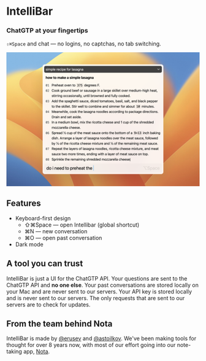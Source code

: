 # IntelliBar

### ChatGTP at your fingertips

`⇧⌘Space` and chat — no logins, no captchas, no tab switching.

![Hero shot](./assets/hero.png)

## Features

- Keyboard-first design
    - ⇧⌘Space — open Intellibar (global shortcut)
    - ⌘N — new conversation
    - ⌘O — open past conversation
- Dark mode

## A tool you can trust

IntelliBar is just a UI for the ChatGTP API. Your questions are sent to the ChatGTP API and **no one else**. Your past conversations are stored locally on your Mac and are never sent to our servers. Your API key is stored locally and is never sent to our servers. The only requests that are sent to our servers are to check for updates.

## From the team behind Nota

IntelliBar is made by [@erusev](https://github.com/erusev) and [@astoilkov](https://github.com/astoilkov). We've been making tools for thought for over 8 years now, with most of our effort going into our note-taking app, [Nota](https://nota.md/).